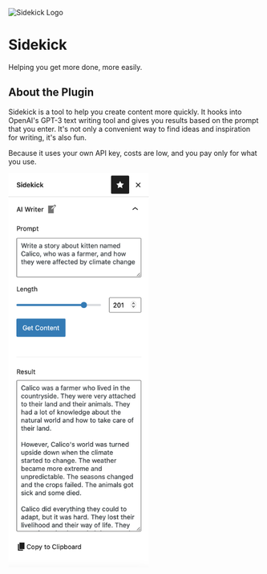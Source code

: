 
![Sidekick Logo](https://github.com/forjoyilive/sidekick/blob/0a909babb9324d8af275763837206b49834e2094/plugin/assets/src/image/s-logo-128.png?raw=true)
# Sidekick

Helping you get more done, more easily.
## About the Plugin

Sidekick is a tool to help you create content more quickly. It hooks into OpenAI's GPT-3 text writing tool and gives you results based on the prompt that you enter. It's not only a convenient way to find ideas and inspiration for writing, it's also fun.

Because it uses your own API key, costs are low, and you pay only for what you use.

<img src="https://github.com/forjoyilive/sidekick/blob/0a909babb9324d8af275763837206b49834e2094/plugin/assets/screenshot-1.png?raw=true" alt="Screenshot of the AI Writer in action" width="280"/>